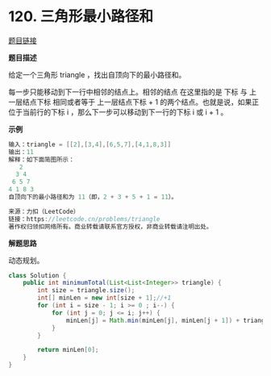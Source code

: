 # 120. 三角形最小路径和

[题目链接](https://leetcode.cn/problems/triangle/)

**题目描述**

给定一个三角形 triangle ，找出自顶向下的最小路径和。

每一步只能移动到下一行中相邻的结点上。相邻的结点 在这里指的是 下标 与 上一层结点下标 相同或者等于 上一层结点下标 + 1 的两个结点。也就是说，如果正位于当前行的下标 i ，那么下一步可以移动到下一行的下标 i 或 i + 1 。

**示例**

```java
输入：triangle = [[2],[3,4],[6,5,7],[4,1,8,3]]
输出：11
解释：如下面简图所示：
   2
  3 4
 6 5 7
4 1 8 3
自顶向下的最小路径和为 11（即，2 + 3 + 5 + 1 = 11）。

来源：力扣（LeetCode）
链接：https://leetcode.cn/problems/triangle
著作权归领扣网络所有。商业转载请联系官方授权，非商业转载请注明出处。
```

**解题思路**

动态规划。

```java
class Solution {
    public int minimumTotal(List<List<Integer>> triangle) {
        int size = triangle.size();
        int[] minLen = new int[size + 1];//+1
        for (int i = size - 1; i >= 0 ; i--) {
            for (int j = 0; j <= i; j++) {
                minLen[j] = Math.min(minLen[j], minLen[j + 1]) + triangle.get(i).get(j);
            }
        }

        return minLen[0];
    }
}
```

